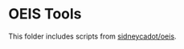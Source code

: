 # OEIS Tools

This folder includes scripts from [sidneycadot/oeis](https://github.com/sidneycadot/oeis).
